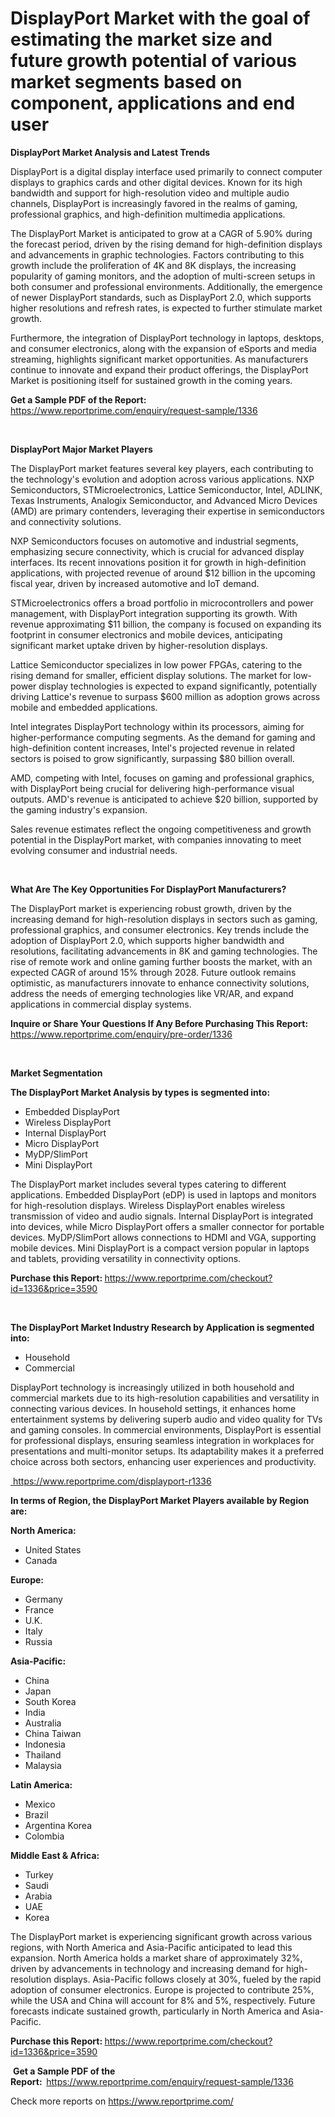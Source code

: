 <p><h1>DisplayPort Market with the goal of estimating the market size and future growth potential of various market segments based on component, applications and end user</h1></p><p><strong>DisplayPort Market Analysis and Latest Trends</strong></p>
<p><p>DisplayPort is a digital display interface used primarily to connect computer displays to graphics cards and other digital devices. Known for its high bandwidth and support for high-resolution video and multiple audio channels, DisplayPort is increasingly favored in the realms of gaming, professional graphics, and high-definition multimedia applications. </p><p>The DisplayPort Market is anticipated to grow at a CAGR of 5.90% during the forecast period, driven by the rising demand for high-definition displays and advancements in graphic technologies. Factors contributing to this growth include the proliferation of 4K and 8K displays, the increasing popularity of gaming monitors, and the adoption of multi-screen setups in both consumer and professional environments. Additionally, the emergence of newer DisplayPort standards, such as DisplayPort 2.0, which supports higher resolutions and refresh rates, is expected to further stimulate market growth.</p><p>Furthermore, the integration of DisplayPort technology in laptops, desktops, and consumer electronics, along with the expansion of eSports and media streaming, highlights significant market opportunities. As manufacturers continue to innovate and expand their product offerings, the DisplayPort Market is positioning itself for sustained growth in the coming years.</p></p>
<p><strong>Get a Sample PDF of the Report:&nbsp;</strong> <a href="https://www.reportprime.com/enquiry/request-sample/1336?utm_campaign=2934&utm_medium=2&utm_source=Github&utm_content=ia&utm_term=18032025&utm_id=displayport">https://www.reportprime.com/enquiry/request-sample/1336</a></p>
<p>&nbsp;</p>
<p><strong>DisplayPort Major Market Players</strong></p>
<p><p>The DisplayPort market features several key players, each contributing to the technology's evolution and adoption across various applications. NXP Semiconductors, STMicroelectronics, Lattice Semiconductor, Intel, ADLINK, Texas Instruments, Analogix Semiconductor, and Advanced Micro Devices (AMD) are primary contenders, leveraging their expertise in semiconductors and connectivity solutions.</p><p>NXP Semiconductors focuses on automotive and industrial segments, emphasizing secure connectivity, which is crucial for advanced display interfaces. Its recent innovations position it for growth in high-definition applications, with projected revenue of around $12 billion in the upcoming fiscal year, driven by increased automotive and IoT demand.</p><p>STMicroelectronics offers a broad portfolio in microcontrollers and power management, with DisplayPort integration supporting its growth. With revenue approximating $11 billion, the company is focused on expanding its footprint in consumer electronics and mobile devices, anticipating significant market uptake driven by higher-resolution displays.</p><p>Lattice Semiconductor specializes in low power FPGAs, catering to the rising demand for smaller, efficient display solutions. The market for low-power display technologies is expected to expand significantly, potentially driving Lattice's revenue to surpass $600 million as adoption grows across mobile and embedded applications.</p><p>Intel integrates DisplayPort technology within its processors, aiming for higher-performance computing segments. As the demand for gaming and high-definition content increases, Intel's projected revenue in related sectors is poised to grow significantly, surpassing $80 billion overall.</p><p>AMD, competing with Intel, focuses on gaming and professional graphics, with DisplayPort being crucial for delivering high-performance visual outputs. AMD's revenue is anticipated to achieve $20 billion, supported by the gaming industry's expansion.</p><p>Sales revenue estimates reflect the ongoing competitiveness and growth potential in the DisplayPort market, with companies innovating to meet evolving consumer and industrial needs.</p></p>
<p>&nbsp;</p>
<p><strong>What Are The Key Opportunities For DisplayPort Manufacturers?</strong></p>
<p><p>The DisplayPort market is experiencing robust growth, driven by the increasing demand for high-resolution displays in sectors such as gaming, professional graphics, and consumer electronics. Key trends include the adoption of DisplayPort 2.0, which supports higher bandwidth and resolutions, facilitating advancements in 8K and gaming technologies. The rise of remote work and online gaming further boosts the market, with an expected CAGR of around 15% through 2028. Future outlook remains optimistic, as manufacturers innovate to enhance connectivity solutions, address the needs of emerging technologies like VR/AR, and expand applications in commercial display systems.</p></p>
<p><strong>Inquire or Share Your Questions If Any Before Purchasing This Report:</strong> <a href="https://www.reportprime.com/enquiry/pre-order/1336?utm_campaign=2934&utm_medium=2&utm_source=Github&utm_content=ia&utm_term=18032025&utm_id=displayport">https://www.reportprime.com/enquiry/pre-order/1336</a></p>
<p>&nbsp;</p>
<p><strong>Market Segmentation</strong></p>
<p><strong>The DisplayPort Market Analysis by types is segmented into:</strong></p>
<p><ul><li>Embedded DisplayPort</li><li>Wireless DisplayPort</li><li>Internal DisplayPort</li><li>Micro DisplayPort</li><li>MyDP/SlimPort</li><li>Mini DisplayPort</li></ul></p>
<p><p>The DisplayPort market includes several types catering to different applications. Embedded DisplayPort (eDP) is used in laptops and monitors for high-resolution displays. Wireless DisplayPort enables wireless transmission of video and audio signals. Internal DisplayPort is integrated into devices, while Micro DisplayPort offers a smaller connector for portable devices. MyDP/SlimPort allows connections to HDMI and VGA, supporting mobile devices. Mini DisplayPort is a compact version popular in laptops and tablets, providing versatility in connectivity options.</p></p>
<p><strong>Purchase this Report:&nbsp;</strong><a href="https://www.reportprime.com/checkout?id=1336&price=3590&utm_campaign=2934&utm_medium=2&utm_source=Github&utm_content=ia&utm_term=18032025&utm_id=displayport">https://www.reportprime.com/checkout?id=1336&price=3590</a></p>
<p>&nbsp;</p>
<p><strong>The DisplayPort Market Industry Research by Application is segmented into:</strong></p>
<p><ul><li>Household</li><li>Commercial</li></ul></p>
<p><p>DisplayPort technology is increasingly utilized in both household and commercial markets due to its high-resolution capabilities and versatility in connecting various devices. In household settings, it enhances home entertainment systems by delivering superb audio and video quality for TVs and gaming consoles. In commercial environments, DisplayPort is essential for professional displays, ensuring seamless integration in workplaces for presentations and multi-monitor setups. Its adaptability makes it a preferred choice across both sectors, enhancing user experiences and productivity.</p></p>
<p><a href="https://www.reportprime.com/displayport-r1336?utm_campaign=2934&utm_medium=2&utm_source=Github&utm_content=ia&utm_term=18032025&utm_id=displayport">&nbsp;https://www.reportprime.com/displayport-r1336</a></p>
<p><strong>In terms of Region, the DisplayPort Market Players available by Region are:</strong></p>
<p>
    <p> <strong> North America: </strong>
        <ul>
            <li>United States</li>
            <li>Canada</li>
        </ul>
        </p> 
    <p> <strong> Europe: </strong>
        <ul>
            <li>Germany</li>
            <li>France</li>
            <li>U.K.</li>
            <li>Italy</li>
            <li>Russia</li>
        </ul>
        </p> 
    <p> <strong> Asia-Pacific: </strong>
        <ul>
            <li>China</li>
            <li>Japan</li>
            <li>South Korea</li>
            <li>India</li>
            <li>Australia</li>
            <li>China Taiwan</li>
            <li>Indonesia</li>
            <li>Thailand</li>
            <li>Malaysia</li>
        </ul>
        </p> 
    <p> <strong> Latin America: </strong>
        <ul>
            <li>Mexico</li>
            <li>Brazil</li>
            <li>Argentina Korea</li>
            <li>Colombia</li>
        </ul>
        </p> 
    <p> <strong> Middle East & Africa: </strong>
        <ul>
            <li>Turkey</li>
            <li>Saudi</li>
            <li>Arabia</li>
            <li>UAE</li>
            <li>Korea</li>
        </ul>
    </p>
    </p>
<p><p>The DisplayPort market is experiencing significant growth across various regions, with North America and Asia-Pacific anticipated to lead this expansion. North America holds a market share of approximately 32%, driven by advancements in technology and increasing demand for high-resolution displays. Asia-Pacific follows closely at 30%, fueled by the rapid adoption of consumer electronics. Europe is projected to contribute 25%, while the USA and China will account for 8% and 5%, respectively. Future forecasts indicate sustained growth, particularly in North America and Asia-Pacific.</p></p>
<p><strong>Purchase this Report: </strong><a href="https://www.reportprime.com/checkout?id=1336&price=3590&utm_campaign=2934&utm_medium=2&utm_source=Github&utm_content=ia&utm_term=18032025&utm_id=displayport">https://www.reportprime.com/checkout?id=1336&price=3590</a></p>
<p>&nbsp;<strong>Get a Sample PDF of the Report:&nbsp;&nbsp;</strong><a href="https://www.reportprime.com/enquiry/request-sample/1336?utm_campaign=2934&utm_medium=2&utm_source=Github&utm_content=ia&utm_term=18032025&utm_id=displayport">https://www.reportprime.com/enquiry/request-sample/1336</a></p>
<p><strong></strong></p>
<p>Check more reports on <a href="https://www.reportprime.com/?utm_campaign=2934&utm_medium=2&utm_source=Github&utm_content=ia&utm_term=18032025&utm_id=displayport">https://www.reportprime.com/</a></p>